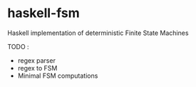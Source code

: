 # haskell-fsm
Haskell implementation of deterministic Finite State Machines

TODO :
- regex parser
- regex to FSM
- Minimal FSM computations
